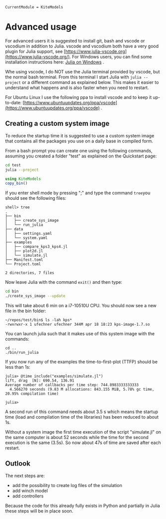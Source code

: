 ```@meta
CurrentModule = KiteModels
```
# Advanced usage
For advanced users it is suggested to install git, bash and vscode or vscodium in addition to Julia. vscode and vscodium both have a very good plugin for Julia support, see [https://www.julia-vscode.org](https://www.julia-vscode.org/).
For Windows users, you can find some installation instructions here: [Julia on Windows](https://github.com/ufechner7/KiteViewer/blob/main/doc/Windows.md) .

Whe using vscode, I do NOT use the Julia terminal provided by vscode, but the normal bash terminal. From this terminal I start Julia with ```julia --project``` or a different command as explained below. This makes it easier to understand what happens and is also faster when you need to restart.

For Ubuntu Linux I use the following ppa to install vscode and to keep it up-to-date: [https://www.ubuntuupdates.org/ppa/vscode](https://www.ubuntuupdates.org/ppa/vscode) .

## Creating a custom system image
To reduce the startup time it is suggested to use a custom system image that contains all the packages you use on a daily base in compiled form.

From a bash prompt you can create one using the following commands, assuming you created a folder "test" as explained on the Quickstart page:
```bash
cd test
julia --project
```
```julia
using KiteModels
copy_bin()
```
If you enter shell mode by pressing ";" and type the command ```tree```you should see the following files:
```
shell> tree
.
├── bin
│   ├── create_sys_image
│   └── run_julia
├── data
│   ├── settings.yaml
│   └── system.yaml
├── examples
│   ├── compare_kps3_kps4.jl
│   ├── plot2d.jl
│   └── simulate.jl
├── Manifest.toml
└── Project.toml

2 directories, 7 files
```
Now leave Julia with the command ```exit()``` and then type:
```bash
cd bin
./create_sys_image --update
```
This will take about 6 min on a  i7-10510U CPU. You should now see a new file in the bin folder:
```
~/repos/test/bin$ ls -lah kps*
-rwxrwxr-x 1 ufechner ufechner 344M apr 18 18:23 kps-image-1.7.so
```
You can launch julia such that it makes use of this system image with the commands:
```
cd ..
./bin/run_julia
```
If you now run any of the examples the time-to-first-plot (TTFP) should be less than 1s:
```
julia> @time include("examples/simulate.jl")
lift, drag  [N]: 690.54, 136.91
Average number of callbacks per time step: 744.8983333333333
  4.566270 seconds (9.83 M allocations: 843.155 MiB, 5.78% gc time, 20.95% compilation time)

julia> 
```
A second run of this command needs about 3.5 s which means the startup time (load and compilation time of the libraries) has been reduced to about 1s.

Without a system image the first time execution of the script "simulate.jl" on the same computer is about 52 seconds
while the time for the second execution is the same (3.5s). So now about 47s of time are saved after each restart.

## Outlook

The next steps are:
- add the possibility to create log files of the simulation
- add winch model
- add controllers

Because the code for this already fully exists in Python and partially in Julia these steps will be in place soon.
